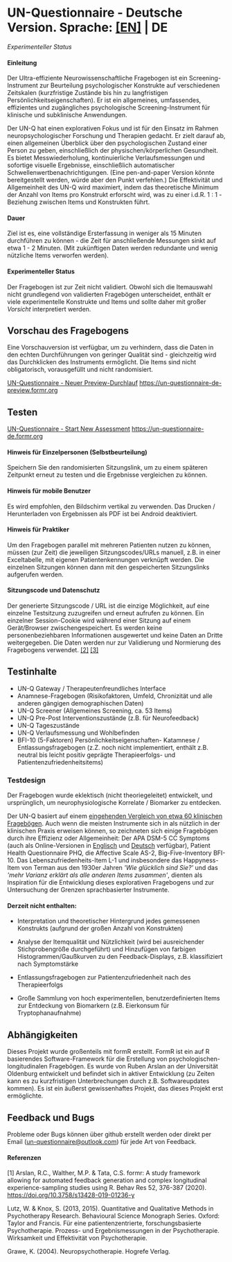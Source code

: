 
# UN-Questionnaire - Deutsche Version. Sprache: [[EN]](https://github.com/UN-Questionnaire/UN-Questionnaire-de) | DE

*Experimenteller Status*
#### Einleitung

Der Ultra-effiziente Neurowissenschaftliche Fragebogen ist ein Screening-Instrument zur Beurteilung psychologischer Konstrukte auf verschiedenen Zeitskalen (kurzfristige Zustände bis hin zu langfristigen Persönlichkeitseigenschaften). Er ist ein allgemeines, umfassendes, effizientes und zugängliches psychologische Screening-Instrument für klinische und subklinische Anwendungen.

Der UN-Q hat einen explorativen Fokus und ist für den Einsatz im Rahmen neuropsychologischer Forschung und Therapien gedacht. Er zielt darauf ab, einen allgemeinen Überblick über den psychologischen Zustand einer Person zu geben, einschließlich der physischen/körperlichen Gesundheit. Es bietet Messwiederholung, kontinuierliche Verlaufsmessungen und sofortige visuelle Ergebnisse, einschließlich automatischer Schwellenwertbenachrichtigungen. (Eine pen-and-paper Version könnte bereitgestellt werden, würde aber den Punkt verfehlen.) Die Effektivität und Allgemeinheit des UN-Q wird maximiert, indem das theoretische Minimum der Anzahl von Items pro Konstrukt erforscht wird, was zu einer i.d.R. 1 : 1 -Beziehung zwischen Items und Konstrukten führt. 


#### Dauer
Ziel ist es, eine vollständige Ersterfassung in weniger als 15 Minuten durchführen zu können - die Zeit für anschließende Messungen sinkt auf etwa 1 - 2 Minuten. (Mit zukünftigen Daten werden redundante und wenig nützliche Items verworfen werden).



















#### Experimenteller Status
Der Fragebogen ist zur Zeit nicht validiert. Obwohl sich die Itemauswahl nicht grundlegend von validierten Fragebögen unterscheidet, enthält er viele experimentelle Konstrukte und Items und sollte daher mit großer *Vorsicht* interpretiert werden.







## Vorschau des Fragebogens
Eine Vorschauversion ist verfügbar, um zu verhindern, dass die Daten in den echten Durchführungen von geringer Qualität sind - gleichzeitig wird das Durchklicken des Instruments ermöglicht. Die Items sind nicht obligatorisch, vorausgefüllt und nicht randomisiert.

 [UN-Questionnaire - Neuer Preview-Durchlauf](https://un-questionnaire-de-preview.formr.org) https://un-questionnaire-de-preview.formr.org


## Testen







[UN-Questionnaire - Start New Assessment](https://un-questionnaire-de.formr.org) https://un-questionnaire-de.formr.org



#### Hinweis für Einzelpersonen (Selbstbeurteilung)
Speichern Sie den randomisierten Sitzungslink, um zu einem späteren Zeitpunkt erneut zu testen und die Ergebnisse vergleichen zu können. 
#### Hinweis für mobile Benutzer 
Es wird empfohlen, den Bildschirm vertikal zu verwenden. Das Drucken / Herunterladen von Ergebnissen als PDF ist bei Android deaktiviert.
       	

#### Hinweis für Praktiker
Um den Fragebogen parallel mit mehreren Patienten nutzen zu können, müssen (zur Zeit) die jeweiligen Sitzungscodes/URLs manuell, z.B. in einer Exceltabelle, mit eigenen Patientenkennungen verknüpft werden. Die einzelnen Sitzungen können dann mit den gespeicherten Sitzungslinks aufgerufen werden. 	
     
     
#### Sitzungscode und Datenschutz
Der generierte Sitzungscode / URL ist die einzige Möglichkeit, auf eine einzelne Testsitzung zuzugreifen und erneut aufrufen zu können. Ein einzelner Session-Cookie wird während einer Sitzung auf einem Gerät/Browser zwischengespeichert. 
Es werden keine personenbeziehbaren Informationen ausgewertet und keine Daten an Dritte weitergegeben. Die Daten werden nur zur Validierung und Normierung des Fragebogens verwendet. 
[[2]](/Datenschutzhinweis)  [[3]](//Datenschutzhinweis)
  	


## Testinhalte




 




- UN-Q Gateway / Therapeutenfreundliches Interface 
- Anamnese-Fragebogen (Risikofaktoren, Umfeld, Chronizität und alle anderen gängigen demographischen Daten)
- UN-Q Screener (Allgemeines Screening, ca. 53 Items)
- UN-Q Pre-Post Interventionszustände
 (z.B. für Neurofeedback) 
 - UN-Q Tageszustände 
- UN-Q Verlaufsmessung und Wohlbefinden
- BFI-10 (5-Faktoren) Persönlichkeitseigenschaften- Katamnese / Entlassungsfragebogen (z.Z. noch nicht implementiert, enthält z.B. neutral bis leicht positiv geprägte Therapieerfolgs- und Patientenzufriedenheitsitems)

### Testdesign




Der Fragebogen wurde eklektisch (nicht theoriegeleitet) entwickelt, und ursprünglich, um neurophysiologische Korrelate / Biomarker zu entdecken. 


Der UN-Q basiert auf einem [eingehenden Vergleich von etwa 60 klinischen Fragebögen](https://github.com/UN-Questionnaire/Comparison-of-Psychological-Clinical-Instruments). 
Auch wenn die meisten Instrumente sich in als nützlich in der klinischen Praxis erweisen können, so zeichneten sich einige Fragebögen durch ihre Effizienz oder Allgemeinheit: Der APA DSM-5 CC Symptoms (auch als Online-Versionen in [Englisch](https://github.com/UN-Questionnaire/DSM-5-Crosscutting-Symptoms-en) und [Deutsch](https://github.com/UN-Questionnaire/DSM-5-Crosscutting-Symptoms-de) verfügbar), Patient Health Questionnaire PHQ, die Affective Scale AS-2, Big-Five-Inventory BFI-10. Das Lebenszufriedenheits-Item L-1 und insbesondere das Happyness-Item von Terman aus den 1930er Jahren *'Wie glücklich sind Sie?'* und das *'mehr Varianz erklärt als alle anderen Items zusammen'*, dienten als Inspiration für die Entwicklung dieses explorativen Fragebogens und zur Untersuchung der Grenzen sprachbasierter Instrumente. 




#### Derzeit nicht enthalten:
- Interpretation und theoretischer Hintergrund jedes gemessenen Konstrukts (aufgrund der großen Anzahl von Konstrukten)


- Analyse der Itemqualität und Nützlichkeit (wird bei ausreichender Stichprobengröße durchgeführt) und Hinzufügen von farbigen Histogrammen/Gaußkurven zu den Feedback-Displays, z.B. klassifiziert nach Symptomstärke 
- Entlassungsfragebogen zur Patientenzufriedenheit nach des Therapieerfolgs
 - Große Sammlung von hoch experimentellen, benutzerdefinierten Items zur Entdeckung von Biomarkern
 (z.B. Eierkonsum für Tryptophanaufnahme)  
## Abhängigkeiten
Dieses Projekt wurde großenteils mit formR erstellt. FormR ist ein auf R basierendes Software-Framework für die Erstellung von psychologischen-longitudinalen Fragebögen. Es wurde von Ruben Arslan an der Universität Oldenburg entwickelt und befindet sich in aktiver Entwicklung (zu Zeiten kann es zu kurzfristigen Unterbrechungen durch z.B. Softwareupdates kommen). Es ist ein äußerst gewissenhaftes Projekt, das dieses Projekt erst ermöglichte. 
## Feedback und Bugs

Probleme oder Bugs können über github erstellt werden oder direkt per Email (un-questionnaire@outlook.com) für jede Art von Feedback.
#### Referenzen
[1] Arslan, R.C., Walther, M.P. & Tata, C.S. formr: A study framework allowing for automated feedback generation and complex longitudinal experience-sampling studies using R. Behav Res 52, 376-387 (2020). https://doi.org/10.3758/s13428-019-01236-y


Lutz, W. & Knox, S. (2013, 2015). Quantitative and Qualitative Methods in Psychotherapy Research. Behavioural Science Monograph Series. Oxford: Taylor and Francis. Für eine patientenzentrierte, forschungsbasierte Psychotherapie. Prozess- und Ergebnismessungen in der Psychotherapie. Wirksamkeit und Effektivität von Psychotherapie.

Grawe, K. (2004). Neuropsychotherapie. Hogrefe Verlag.










